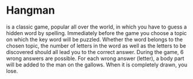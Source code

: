 # Hangman 
is a classic game, popular all over the world, in which you have to guess a hidden word by spelling. 
Immediately before the game you choose a topic on which the key word will be puzzled.
Whether the word belongs to the chosen topic, the number of letters in the word as well as the letters to be discovered should all lead you to the correct answer.
During the game, 6 wrong answers are possible. For each wrong answer (letter), a body part will be added to the man on the gallows. When it is completely drawn, you lose.

